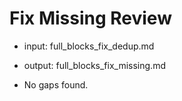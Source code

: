 # Fix Missing Review
- input: full_blocks_fix_dedup.md
- output: full_blocks_fix_missing.md

- No gaps found.
